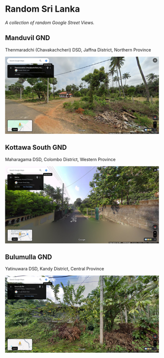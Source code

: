 # Random Sri Lanka

*A collection of random Google Street Views.*

## Manduvil GND

Thenmaradchi (Chavakachcheri) DSD, Jaffna District, Northern Province

![LK-4130085](data/images/LK-4130085.9677394-80174283.png)

## Kottawa South GND

Maharagama DSD, Colombo District, Western Province

![LK-1121130](data/images/LK-1121130.6848683-79966434.png)

## Bulumulla GND

Yatinuwara DSD, Kandy District, Central Province

![LK-2136390](data/images/LK-2136390.7270535-80572539.png)
